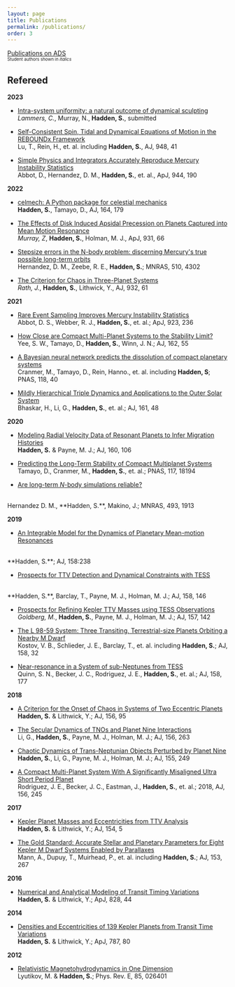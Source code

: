 ```yaml
---
layout: page
title: Publications
permalink: /publications/
order: 3
---
```


[Publications on ADS](https://ui.adsabs.harvard.edu/search/q=orcid%3A0000-0002-1032-0783&sort=date+desc)
<br>
<sub><sup>Student authors shown in *italics*</sup></sub>

Refereed
--------
**2023**

- [Intra-system uniformity: a natural outcome of dynamical sculpting](https://ui.adsabs.harvard.edu/abs/2023arXiv230402634L/abstract)
<br>*Lammers, C.*, Murray, N., **Hadden, S.**, submitted

- [Self-Consistent Spin, Tidal and Dynamical Equations of Motion in the REBOUNDx Framework](https://ui.adsabs.harvard.edu/abs/2023arXiv230300006L/abstract)
<br>Lu, T., Rein, H., et. al. including **Hadden, S.**, AJ, 948, 41

- [Simple Physics and Integrators Accurately Reproduce Mercury Instability Statistics](https://ui.adsabs.harvard.edu/abs/2023ApJ...944..190A/abstract)
<br>Abbot, D., Hernandez, D. M., **Hadden, S.**, et. al., ApJ, 944, 190 

**2022**

 - [celmech: A Python package for celestial mechanics](https://ui.adsabs.harvard.edu/abs/2022arXiv220510385H/abstract)
<br> **Hadden, S.**, Tamayo, D., AJ, 164, 179

 - [The Effects of Disk Induced Apsidal Precession on Planets Captured into Mean Motion Resonance](https://ui.adsabs.harvard.edu/abs/2022ApJ...931...66M/abstract)
<br> *Murray, Z*,  **Hadden, S.**,  Holman, M. J., ApJ, 931, 66 

 - [Stepsize errors in the N-body problem: discerning Mercury's true possible long-term orbits](https://ui.adsabs.harvard.edu/abs/2022MNRAS.510.4302H/abstract)
<br> Hernandez, D. M., Zeebe, R. E.,  **Hadden, S.**; MNRAS, 510, 4302

 - [The Criterion for Chaos in Three-Planet Systems](https://ui.adsabs.harvard.edu/abs/2021arXiv211002956R/abstract)
<br> *Rath, J.*,  **Hadden, S.**,  Lithwick, Y., AJ, 932, 61

**2021**

 - [Rare Event Sampling Improves Mercury Instability Statistics](https://ui.adsabs.harvard.edu/abs/2021arXiv210609091A/abstract)
<br> Abbot, D. S.,  Webber, R. J.,  **Hadden, S.**, et. al.; ApJ, 923, 236

 - [How Close are Compact Multi-Planet Systems to the Stability Limit?](https://ui.adsabs.harvard.edu/abs/2021arXiv210506338Y/abstract)
<br> Yee, S. W.,  Tamayo, D.,  **Hadden, S.**,  Winn, J. N.; AJ, 162, 55

 - [A Bayesian neural network predicts the dissolution of compact planetary systems](https://www.pnas.org/content/118/40/e2026053118)
<br> Cranmer, M.,  Tamayo, D.,  Rein, Hanno., et. al. including  **Hadden, S**; PNAS, 118, 40

 - [Mildly Hierarchical Triple Dynamics and Applications to the Outer Solar System](https://ui.adsabs.harvard.edu/abs/2021AJ....161...48B/abstract)
<br> Bhaskar, H.,  Li, G.,  **Hadden, S.**, et. al.; AJ, 161, 48

**2020**

 - [Modeling Radial Velocity Data of Resonant Planets to Infer Migration Histories](https://ui.adsabs.harvard.edu/abs/2020AJ....160..106H/abstract)
<br> **Hadden, S.**  & Payne, M. J.; AJ, 160, 106

 - [Predicting the Long-Term Stability of Compact Multiplanet Systems](https://ui.adsabs.harvard.edu/abs/2020PNAS..11718194T/abstract)
<br> Tamayo, D., Cranmer, M., **Hadden, S.**, et. al.; PNAS, 117, 18194

 - [Are long-term *N*-body simulations reliable?](https://ui.adsabs.harvard.edu/abs/2020MNRAS.tmp..426H/abstract)
<br>
Hernandez D. M., **Hadden, S.**, Makino, J.; MNRAS, 493, 1913

**2019**
 - [An Integrable Model for the Dynamics of Planetary Mean-motion Resonances](https://ui.adsabs.harvard.edu/abs/2019AJ....158..238H/abstract)
<br>
**Hadden, S.**; AJ, 158:238

 - [Prospects for TTV Detection and Dynamical Constraints with TESS](https://ui.adsabs.harvard.edu/abs/2019AJ....158..146H/abstract)
<br>
**Hadden, S.**, Barclay, T., Payne, M. J., Holman, M. J.; AJ, 158, 146

 - [Prospects for Refining Kepler TTV Masses using TESS Observations](https://ui.adsabs.harvard.edu/abs/2019AJ....157..142G/abstract)
<br> *Goldberg, M.*, **Hadden, S.**, Payne, M. J., Holman, M. J.; AJ, 157, 142

 - [The L 98-59 System: Three Transiting, Terrestrial-size Planets Orbiting a Nearby M Dwarf](https://ui.adsabs.harvard.edu/abs/2019AJ....158...32K/abstract)
<br> Kostov, V. B., Schlieder, J. E., Barclay, T., et. al. including **Hadden, S.**; AJ, 158, 32

 - [Near-resonance in a System of sub-Neptunes from TESS](https://ui.adsabs.harvard.edu/abs/2019AJ....158..177Q/abstract)
<br>Quinn, S. N., Becker, J. C., Rodriguez, J. E., **Hadden, S.**, et. al.; AJ, 158, 177

**2018**

 - [A Criterion for the Onset of Chaos in Systems of Two Eccentric Planets](https://ui.adsabs.harvard.edu/abs/2018AJ....156...95H/abstract)
<br>**Hadden, S.** & Lithwick, Y.; AJ, 156, 95

 - [The Secular Dynamics of TNOs and Planet Nine Interactions](https://ui.adsabs.harvard.edu/abs/2018AJ....156..263L/abstract)
<br> Li, G., **Hadden, S.**, Payne, M. J., Holman, M. J.; AJ, 156, 263

 - [Chaotic Dynamics of Trans-Neptunian Objects Perturbed by Planet Nine](https://ui.adsabs.harvard.edu/abs/2018AJ....155..249H/abstract)
<br> **Hadden, S.**, Li, G., Payne, M. J., Holman,  M. J.; AJ, 155, 249

 - [A Compact Multi-Planet System With A Significantly Misaligned Ultra Short Period Planet](https://ui.adsabs.harvard.edu/abs/2018AJ....156..245R/abstract)
<br> Rodriguez, J. E., Becker, J. C., Eastman, J., **Hadden, S.**, et. al.; 2018, AJ, 156, 245

**2017**

 - [Kepler Planet Masses and Eccentricities from TTV Analysis](https://ui.adsabs.harvard.edu/abs/2017AJ....154....5H/abstract) 
<br>**Hadden, S.** & Lithwick, Y.; AJ, 154, 5

 - [The Gold Standard: Accurate Stellar and Planetary Parameters for Eight Kepler M Dwarf Systems Enabled by Parallaxes](https://ui.adsabs.harvard.edu/abs/2017AJ....153..267M/abstract)
<br>Mann, A., Dupuy, T., Muirhead, P., et. al. including **Hadden, S.**;  AJ, 153, 267

**2016**

 - [Numerical and Analytical Modeling of Transit Timing Variations](https://ui.adsabs.harvard.edu/abs/2016ApJ...828...44H/abstract)
<br>**Hadden, S.** & Lithwick, Y.; ApJ, 828, 44

**2014**

- [Densities and Eccentricities of 139 Kepler Planets from Transit Time Variations](https://ui.adsabs.harvard.edu/abs/2014ApJ...787...80H/abstract)
<br>**Hadden, S.** & Lithwick, Y.; ApJ, 787, 80	

**2012**

- [Relativistic Magnetohydrodynamics in One Dimension](https://ui.adsabs.harvard.edu/abs/2012PhRvE..85b6401L/abstract)
<br>  Lyutikov, M. & **Hadden, S.**; Phys. Rev. E, 85, 026401




